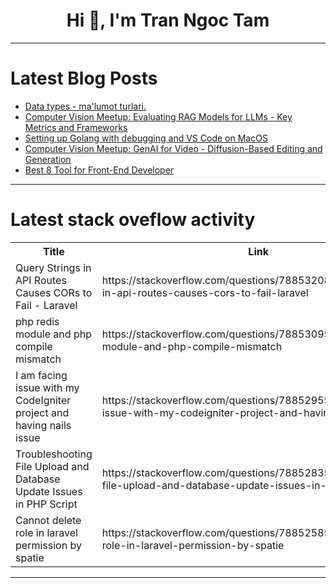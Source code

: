 <h1 align="center">Hi 👋, I'm Tran Ngoc Tam</h1>

---

# Latest Blog Posts 
<!-- BLOG-POST-LIST:START -->
- [Data types - ma&#39;lumot turlari.](https://dev.to/sunnat_qayumov_2db67b1ba1/data-types-malumot-turlari-207p)
- [Computer Vision Meetup: Evaluating RAG Models for LLMs - Key Metrics and Frameworks](https://dev.to/voxel51/computer-vision-meetup-evaluating-rag-models-for-llms-key-metrics-and-frameworks-2cpj)
- [Setting up Golang with debugging and VS Code on MacOS](https://dev.to/nerdherd/setting-up-golang-with-debugging-and-vs-code-on-macos-2haf)
- [Computer Vision Meetup: GenAI for Video - Diffusion-Based Editing and Generation](https://dev.to/voxel51/computer-vision-meetup-genai-for-video-diffusion-based-editing-and-generation-42mh)
- [Best 8 Tool for Front-End Developer](https://dev.to/bizmavenhub/best-8-tool-for-front-end-developer-2ilb)
<!-- BLOG-POST-LIST:END -->

---

# Latest stack oveflow activity
<table>
  <tr><th>Title</th><th>Link</th></tr>
  <!-- STACKOVERFLOW:START --><tr><td>Query Strings in API Routes Causes CORs to Fail - Laravel</td><td>https://stackoverflow.com/questions/78853208/query-strings-in-api-routes-causes-cors-to-fail-laravel</td></tr><tr><td>php redis module and php compile mismatch</td><td>https://stackoverflow.com/questions/78853095/php-redis-module-and-php-compile-mismatch</td></tr><tr><td>I am facing issue with my CodeIgniter project and having nails issue</td><td>https://stackoverflow.com/questions/78852955/i-am-facing-issue-with-my-codeigniter-project-and-having-nails-issue</td></tr><tr><td>Troubleshooting File Upload and Database Update Issues in PHP Script</td><td>https://stackoverflow.com/questions/78852835/troubleshooting-file-upload-and-database-update-issues-in-php-script</td></tr><tr><td>Cannot delete role in laravel permission by spatie</td><td>https://stackoverflow.com/questions/78852585/cannot-delete-role-in-laravel-permission-by-spatie</td></tr><!-- STACKOVERFLOW:END -->
</table>

---


